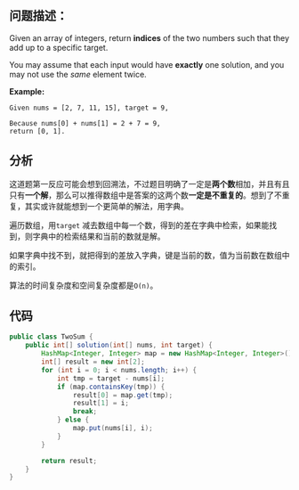 ## 问题描述：

Given an array of integers, return **indices** of the two numbers such that they add up to a specific target.

You may assume that each input would have **exactly** one solution, and you may not use the *same* element twice.

**Example:**

```
Given nums = [2, 7, 11, 15], target = 9,

Because nums[0] + nums[1] = 2 + 7 = 9,
return [0, 1].
```



## 分析

这道题第一反应可能会想到回溯法，不过题目明确了一定是**两个数**相加，并且有且只有**一个解**，那么可以推得数组中是答案的这两个数**一定是不重复的**。想到了不重复，其实或许就能想到一个更简单的解法，用字典。

遍历数组，用`target` 减去数组中每一个数，得到的差在字典中检索，如果能找到，则字典中的检索结果和当前的数就是解。

如果字典中找不到，就把得到的差放入字典，键是当前的数，值为当前数在数组中的索引。

算法的时间复杂度和空间复杂度都是`O(n)`。



## 代码

``` java
public class TwoSum {
    public int[] solution(int[] nums, int target) {
        HashMap<Integer, Integer> map = new HashMap<Integer, Integer>();
        int[] result = new int[2];
        for (int i = 0; i < nums.length; i++) {
            int tmp = target - nums[i];
            if (map.containsKey(tmp)) {
                result[0] = map.get(tmp);
                result[1] = i;
                break;
            } else {
                map.put(nums[i], i);
            }
        }

        return result;
    }
}
```
